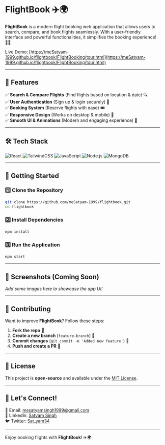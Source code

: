 # FlightBook ✈️🌍

**FlightBook** is a modern flight booking web application that allows users to search, compare, and book flights seamlessly. With a user-friendly interface and powerful functionalities, it simplifies the booking experience! 🚀📅

Live Demo: [https://meSatyam-1999.github.io/flightbook/FlightBooking/tour.html](https://meSatyam-1999.github.io/flightbook/FlightBooking/tour.html)

---

## 🌟 Features

✅ **Search & Compare Flights** (Find flights based on location & date) 🔍  
✅ **User Authentication** (Sign up & login securely) 🔑  
✅ **Booking System** (Reserve flights with ease) 🎟️  
✅ **Responsive Design** (Works on desktop & mobile) 📱  
✅ **Smooth UI & Animations** (Modern and engaging experience) 🎨  

---

## 🛠️ Tech Stack

![React](https://img.shields.io/badge/React-20232A?style=for-the-badge&logo=react&logoColor=61DAFB)
![TailwindCSS](https://img.shields.io/badge/TailwindCSS-38B2AC?style=for-the-badge&logo=tailwind-css&logoColor=white)
![JavaScript](https://img.shields.io/badge/JavaScript-F7DF1E?style=for-the-badge&logo=javascript&logoColor=black)
![Node.js](https://img.shields.io/badge/Node.js-339933?style=for-the-badge&logo=node.js&logoColor=white)
![MongoDB](https://img.shields.io/badge/MongoDB-47A248?style=for-the-badge&logo=mongodb&logoColor=white)

---

## 🚀 Getting Started

### 1️⃣ Clone the Repository
```bash
git clone https://github.com/meSatyam-1999/flightbook.git
cd flightbook
```

### 2️⃣ Install Dependencies
```bash
npm install
```

### 3️⃣ Run the Application
```bash
npm start
```

---

## 📸 Screenshots (Coming Soon)
_Add some images here to showcase the app UI!_

---

## 🤝 Contributing
Want to improve **FlightBook**? Follow these steps:
1. **Fork the repo** 🍴
2. **Create a new branch** (`feature-branch`) 🌿
3. **Commit changes** (`git commit -m 'Added new feature'`) 📝
4. **Push and create a PR** 🚀

---

## 📜 License
This project is **open-source** and available under the [MIT License](LICENSE).

---

## 💬 Let's Connect!
📧 Email: [mesatyamsingh1999@gmail.com](mailto:mesatyamsingh1999@gmail.com)  
🔗 LinkedIn: [Satyam Singh](https://www.linkedin.com/in/satyam-singh-238077305/)  
🐦 Twitter: [Sat_yam34](https://x.com/Sat_yam34)

---

Enjoy booking flights with **FlightBook**! ✈️🌍


